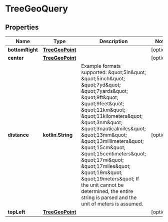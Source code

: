 
# TreeGeoQuery

## Properties
| Name | Type | Description | Notes |
| ------------ | ------------- | ------------- | ------------- |
| **bottomRight** | [**TreeGeoPoint**](TreeGeoPoint.md) |  |  [optional] |
| **center** | [**TreeGeoPoint**](TreeGeoPoint.md) |  |  [optional] |
| **distance** | **kotlin.String** | Example formats supported: \&quot;5in\&quot; \&quot;5inch\&quot; \&quot;7yd\&quot; \&quot;7yards\&quot; \&quot;9ft\&quot; \&quot;9feet\&quot; \&quot;11km\&quot; \&quot;11kilometers\&quot; \&quot;3nm\&quot; \&quot;3nauticalmiles\&quot; \&quot;13mm\&quot; \&quot;13millimeters\&quot; \&quot;15cm\&quot; \&quot;15centimeters\&quot; \&quot;17mi\&quot; \&quot;17miles\&quot; \&quot;19m\&quot; \&quot;19meters\&quot; If the unit cannot be determined, the entire string is parsed and the unit of meters is assumed. |  [optional] |
| **topLeft** | [**TreeGeoPoint**](TreeGeoPoint.md) |  |  [optional] |




